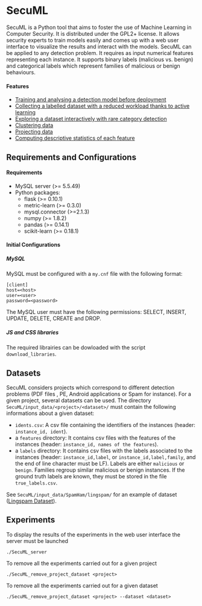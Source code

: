 # SecuML
SecuML is a Python tool that aims to foster the use of Machine Learning in Computer Security. It is distributed under the GPL2+ license.
It allows security experts to train models easily and
comes up with a web user interface to visualize the results and interact with the models.
SecuML can be applied to any detection problem. It requires as input numerical features representing each instance.
It supports binary labels (malicious vs. benign) and categorical labels which represent families of malicious or benign behaviours.

#### Features
* [Training and analysing a detection model before deployment](doc/classification.md)
* [Collecting a labelled dataset with a reduced workload thanks to active learning](doc/active_learning.md)
* [Exploring a dataset interactively with rare category detection](doc/rare_category_detection.md)
* [Clustering data](doc/clustering.md)
* [Projecting data](doc/projection.md)
* [Computing descriptive statistics of each feature](doc/stats.md)


## Requirements and Configurations

#### Requirements
* MySQL server (>= 5.5.49)
* Python packages:
  * flask (>= 0.10.1)
  * metric-learn (>= 0.3.0)
  * mysql.connector (>=2.1.3)
  * numpy (>= 1.8.2)
  * pandas (>= 0.14.1)
  * scikit-learn (>= 0.18.1)

#### Initial Configurations

##### MySQL
MySQL must be configured with a `my.cnf` file with the following format:

	[client]
	host=<host>
	user=<user>
	password=<password>

The MySQL user must have the following permissions: SELECT, INSERT, UPDATE, DELETE, CREATE and DROP.

##### JS and CSS libraries
The required librairies can be dowloaded with the script `download_libraries`.

## Datasets
SecuML considers projects which correspond to different detection problems (PDF files , PE, Android applications or Spam for instance).
For a given project, several datasets can be used.
The directory `SecuML/input_data/<project>/<dataset>/` must contain the following informations about a given dataset:

* `idents.csv`: A csv file containing the identifiers of the instances (header: `instance_id, ident`).
* a `features` directory: It contains csv files with the features of the instances (header: `instance_id, names of the features`).
* a `labels` directory: It contains csv files with the labels associated to the instances (header: `instance_id,label`, or `instance_id,label,family`, and the end of line character must be LF).
Labels are either `malicious` or `benign`.  Families regroup similar malicious or benign instances.
If the ground truth labels are known, they must be stored in the file `true_labels.csv`.

See `SecuML/input_data/SpamHam/lingspam/` for an example of dataset ([Lingspam Dataset](input_data/SpamHam/lingspam/README.md)).

## Experiments

To display the results of the experiments in the web user interface the server must be launched

    ./SecuML_server

To remove all the experiments carried out for a given project

    ./SecuML_remove_project_dataset <project>

To remove all the experiments carried out for a given dataset

    ./SecuML_remove_project_dataset <project> --dataset <dataset>
